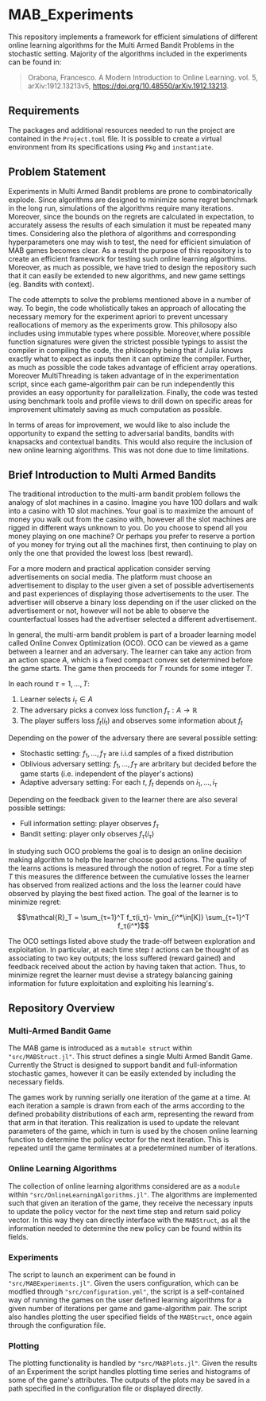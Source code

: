 # MAB_Experiments
This repository implements a framework for efficient simulations of different online learning algorithms for the Multi Armed Bandit Problems in the stochastic setting. 
Majority of the algorithms included in the experiments can be found in:

> Orabona, Francesco. A Modern Introduction to Online Learning. vol. 5, arXiv:1912.13213v5, https://doi.org/10.48550/arXiv.1912.13213.

## Requirements
The packages and additional resources needed to run the project are contained in the `Project.toml` file. It is possible to create a virtual environment from its specifications using `Pkg` and `instantiate`.

## Problem Statement
Experiments in Multi Armed Bandit problems are prone to combinatorically explode. 
Since algorithms are designed to minimize some regret benchmark in the long run, simulations of the algorithms require many iterations.
Moreover, since the bounds on the regrets are calculated in expectation, to accurately assess the results of each simulation it must be repeated many times.
Considering also the plethora of algorithms and corresponding hyperparameters one may wish to test, the need for efficient simulation of MAB games becomes clear.
As a result the purpose of this repository is to create an efficient framework for testing such online learning algorthims.
Moreover, as much as possible, we have tried to design the repository such that it can easily be extended to new algorithms, and new game settings (eg. Bandits with context).

The code attempts to solve the problems mentioned above in a number of way. To begin, the code wholistically takes an approach of allocating the necessary memory for the experiment apriori to prevent uncessary reallocations of memory as the experiments grow. This philosopy also includes using immutable types where possible. Moreover,where possible function signatures were given the strictest possible typings to assist the compiler in compiling the code, the philosophy being that if Julia knows exactly what to expect as inputs then it can optimize the compiler. Further, as much as possible the code takes advantage of efficient array operations. Moreover MultiThreading is taken advantage of in the experimentation script, since each game-algorithm pair can be run independently this provides an easy opportunity for parallelization. Finally, the code was tested using benchmark tools and profile views to drill down on specific areas for improvement ultimately saving as much computation as possible. 

In terms of areas for improvement, we would like to also include the opportunity to expand the setting to adversarial bandits, bandits with knapsacks and contextual bandits. This would also require the inclusion of new online learning algorithms. This was not done due to time limitations.

## Brief Introduction to Multi Armed Bandits
The traditional introduction to the multi-arm bandit problem follows the analogy of slot machines in a casino. Imagine you have 100 dollars and walk into a casino with 10 slot machines. Your goal is to maximize the amount of money you walk out from the casino with, however all the slot machines are rigged in different ways unknown to you. Do you choose to spend all you money playing on one machine? Or perhaps you prefer to reserve a portion of you money for trying out all the machines first, then continuing to play on only the one that provided the lowest loss (best reward). 

For a more modern and practical application consider serving advertisements on social media. The platform must choose an advertisement to display to the user given a set of possible advertisements and past experiences of displaying those advertisements to the user. The advertiser will observe a binary loss depending on if the user clicked on the advertisement or not, however will not be able to observe the counterfactual losses had the advertiser selected a different advertisement.

In general, the multi-arm bandit problem is part of a broader learning model called Online Convex Optimization (OCO). OCO can be viewed as a game between a learner and an adversary. The learner can take any action from an action space $A$, which is a fixed compact convex set determined before the game starts. The game then proceeds for $T$ rounds for some integer $T$.

In each round $τ=1,\ldots,T$:

1. Learner selects $i_τ \in A$
2. The adversary picks a convex loss function $f_τ: A \rightarrow \mathbb{R}$
3. The player suffers loss $f_t(i_t)$ and observes some information about $f_t$


Depending on the power of the adversary there are several possible setting:

* Stochastic setting: $f_1,\ldots,f_T$ are i.i.d samples of a fixed distribution
* Oblivious adversary setting: $f_1,\ldots,f_T$ are arbritary but decided before the game starts (i.e. independent of the player's actions)
* Adaptive adversary setting: For each $t$, $f_t$ depends on $i_1,\ldots,i_τ$

Depending on the feedback given to the learner there are also several possible settings:

* Full information setting: player observes $f_τ$
* Bandit setting: player only observes $f_τ(i_τ)$


In studying such OCO problems the goal is to design an online decision making algorithm to help the learner choose good actions. The quality of the learns actions is measured through the notion of regret. For a time step $T$ this measures the difference between the cumulative losses the learner has observed from realized actions and the loss the learner could have observed by playing the best fixed action. The goal of the learner is to minimize regret:

```math
\mathcal{R}_T = \sum_{τ=1}^T f_τ(i_τ)- \min_{i^*\in[K]} \sum_{τ=1}^T f_τ(i^*)
```

The OCO settings listed above study the trade-off between exploration and exploitation. In particular, at each time step $t$ actions can be thought of as associating to two key outputs; the loss suffered (reward gained) and feedback received about the action by having taken that action. Thus, to minimize regret the learner must devise a strategy balancing gaining information for future exploitation and exploiting his learning's.
## Repository Overview

### Multi-Armed Bandit Game
The MAB game is introduced as a `mutable struct` within `"src/MABStruct.jl"`. 
This struct defines a single Multi Armed Bandit Game. 
Currently the Struct is designed to support bandit and full-information stochastic games, however it can be easily extended by including the necessary fields.

The games work by running serially one iteration of the game at a time. At each iteration a sample is drawn from each of the arms according to the defined probability distributions of each arm, representing the reward from that arm in that iteration. This realization is used to update the relevant parameters of the game, which in turn is used by the chosen online learning function to determine the policy vector for the next iteration. This is repeated until the game terminates at a predetermined number of iterations.

### Online Learning Algorithms
The collection of online learning algorithms considered are as a `module` within `"src/OnlineLearningAlgorithms.jl"`. The algorithms are implemented such that given an iteration of the game, they receive the necessary inputs to update the policy vector for the next time step and return said policy vector. In this way they can directly interface with the `MABStruct`, as all the information needed to determine the new policy can be found within its fields. 

### Experiments
The script to launch an experiment can be found in `"src/MABExperiments.jl"`. Given the users configuration, which can be modfied through `"src/configuration.yml"`, the script is a self-contained way of running the games on the user defined learning algorithms for a given number of iterations per game and game-algorithm pair. The script also handles plotting the user specified fields of the `MABStruct`, once again through the configuration file.

### Plotting
The plotting functionality is handled by `"src/MABPlots.jl"`. Given the results of an Experiment the script handles plotting time series and histograms of some of the game's attributes. The outputs of the plots may be saved in a path specified in the configuration file or displayed directly.
